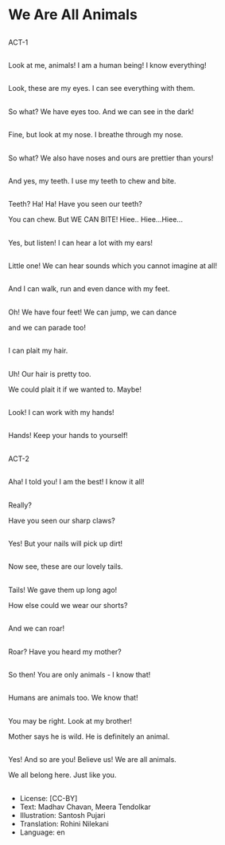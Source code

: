 # We Are All Animals

##
ACT-1

##
Look at me, animals! I am a human being! I know everything!

##
Look, these are my eyes. I can see everything with them.

##
So what? We have eyes too. And we can see in the dark!

##
Fine, but look at my nose. I breathe through my nose.

##
So what? We also have noses and ours are prettier than yours!

##
And yes, my teeth. I use my teeth to chew and bite.

##
Teeth? Ha! Ha! Have you seen our teeth?

You can chew. But WE CAN BITE! Hiee.. Hiee...Hiee...

##
Yes, but listen! I can hear a lot with my ears!

##
Little one! We can hear sounds which you cannot imagine at all!

##
And I can walk, run and even dance with my feet.

##
Oh! We have four feet! We can jump, we can dance

and we can parade too!

##
I can plait my hair.

##
Uh! Our hair is pretty too.

We could plait it if we wanted to. Maybe!

##
Look! I can work with my hands!

##
Hands! Keep your hands to yourself!

##
ACT-2

##
Aha! I told you! I am the best! I know it all!

##
Really?

Have you seen our sharp claws?

##
Yes! But your nails will pick up dirt!

##
Now see, these are our lovely tails.

##
Tails! We gave them up long ago!

How else could we wear our shorts?

##
And we can roar!

##
Roar? Have you heard my mother?

##
So then! You are only animals - I know that!

##
Humans are animals too. We know that!

##
You may be right. Look at my brother!

Mother says he is wild. He is definitely an animal.

##
Yes! And so are you! Believe us! We are all animals.

We all belong here. Just like you.

##
* License: [CC-BY]
* Text: Madhav Chavan, Meera Tendolkar
* Illustration: Santosh Pujari
* Translation: Rohini Nilekani
* Language: en

